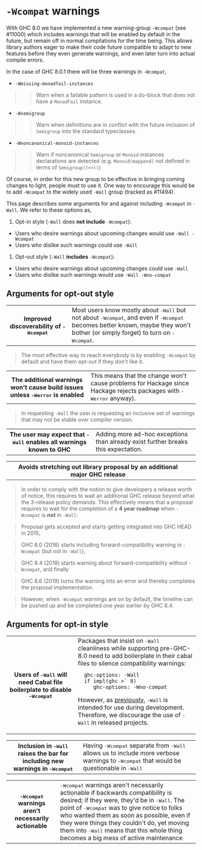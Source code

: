 # `-Wcompat` warnings


With GHC 8.0 we have implemented a new warning-group `-Wcompat` (see
#11000) which includes warnings that will be enabled by default in the
future, but remain off in normal compilations for the time
being. This allows library authors eager to make their code future
compatible to adapt to new features before they even generate
warnings, and even later turn into actual compile errors.



In the case of GHC 8.0.1 there will be three warnings in `-Wcompat`,


- `-Wmissing-monadfail-instances`


    


>
> >
> >
> > Warn when a failable pattern is used in a do-block that does not have a `MonadFail` instance.
> >
> >
>

- `-Wsemigroup`

>
> >
> >
> > Warn when definitions are in conflict with the future inclusion of `Semigroup` into the standard typeclasses.
> >
> >
>


    


- `-Wnoncanonical-monoid-instances`

>
> >
> >
> > Warn if noncanonical `Semigroup` or `Monoid` instances declarations are detected (e.g. `Monoid(mappend)` not defined in terms of `Semigroup((<>))`)
> >
> >
>


Of course, in order for this new group to be effective in bringing coming changes to light, people must to use it. One way to encourage this would be to add `-Wcompat` to the widely used `-Wall` group (tracked as #11494).



This page describes some arguments for and against including `-Wcompat` in `-Wall`. We refer to these options as,


1. Opt-in style  (`-Wall` does **not include** `-Wcompat`):

  - Users who desire warnings about upcoming changes would use `-Wall -Wcompat`
  - Users who dislike such warnings could use `-Wall`

1. Opt-out style (`-Wall` **includes** `-Wcompat`):

  - Users who desire warnings about upcoming changes could use `-Wall`
  - Users who dislike such warnings would use `-Wall -Wno-compat`

## Arguments **for opt-out style**


<table><tr><th>Improved discoverability of <tt>-Wcompat</tt></th>
<td>
Most users know mostly about <tt>-Wall</tt> but not about
<tt>-Wcompat</tt>, and even if <tt>-Wcompat</tt> becomes better known, maybe they
won&apos;t bother (or simply forget) to turn on <tt>-Wcompat</tt>.
</td></tr></table>


>
>
> The most effective way to reach everybody is by enabling `-Wcompat`
> by default and have them opt-out if they don't like it.
>
>

<table><tr><th>The additional warnings won&apos;t cause build issues unless <tt>-Werror</tt> is enabled</th>
<td>
This means that the change won&apos;t cause problems for Hackage since Hackage rejects packages with <tt>-Werror</tt> anyway).
</td></tr></table>


>
>
> In requesting `-Wall` the user is requesting an inclusive set of warnings that may not be stable over compiler version.
>
>

<table><tr><th>The user may expect that <tt>-Wall</tt> enables all warnings known to GHC</th>
<td>
Adding more ad-hoc exceptions than already exist further breaks this expectation.
</td></tr></table>


<table><tr><th>Avoids stretching out library proposal by an additional major GHC release</th>
<td>
</td></tr></table>


>
>
> In order to comply with the notion to give developers a release worth of notice, this requires to wait an additional GHC release beyond what the 3-release policy demands. This effectively means that a proposal requires to wait for the completion of a **4 year roadmap** when `-Wcompat` is **not** in `-Wall`:
>
>

>
>
> Proposal gets accepted and starts getting integrated into GHC HEAD in 2015,
>
>

>
>
> GHC 8.0 (2016) starts including forward-compatibility warning in `-Wcompat` (but not in `-Wall`),
>
>

>
>
> GHC 8.4 (2018) starts warning about forward-compatibility without `-Wcompat`, and finally
>
>

>
>
> GHC 8.6 (2019) turns the warning into an error and thereby completes the proposal implementation.
>
>

>
>
> However, when `-Wcompat` warnings are on by default, the timeline can be pushed up and be completed one year earlier by GHC 8.4.
>
>

## Arguments **for opt-in style**


<table><tr><th>Users of <tt>-Wall</tt> will need Cabal file boilerplate to disable <tt>-Wcompat</tt></th>
<td>
Packages that insist on <tt>-Wall</tt> cleanliness while supporting pre-GHC-8.0 need to add boilerplate
in their cabal files to silence compatibility warnings:

```wiki
  ghc-options: -Wall
  if impl(ghc >` 8)
     ghc-options: -Wno-compat
```

However, as <a href="https://mail.haskell.org/pipermail/ghc-devs/2016-January/010955.html|stated"> previously</a>,
<tt>-Wall</tt> is intended for use during development. Therefore, we discourage the use of <tt>-Wall</tt>
in released projects.
</td></tr></table>


<table><tr><th>Inclusion in <tt>-Wall</tt> raises the bar for including new warnings in <tt>-Wcompat</tt></th>
<td>
Having <tt>-Wcompat</tt> separate from <tt>-Wall</tt> allows us to include
more verbose warnings to <tt>-Wcompat</tt> that would be questionable in <tt>-Wall</tt>
</td></tr></table>


<table><tr><th><tt>-Wcompat</tt> warnings aren&apos;t necessarily actionable</th>
<td>
<tt>-Wcompat</tt> warnings aren&apos;t necessarily actionable if backwards
compatibility is desired; if they were, they&apos;d be in <tt>-Wall</tt>. The
point of <tt>-Wcompat</tt> was to give notice to folks who wanted them as soon
as possible, even if they were things they couldn&apos;t do, yet moving
them into <tt>-Wall</tt> means that this whole thing becomes a big mess of
active maintenance
</td></tr></table>


